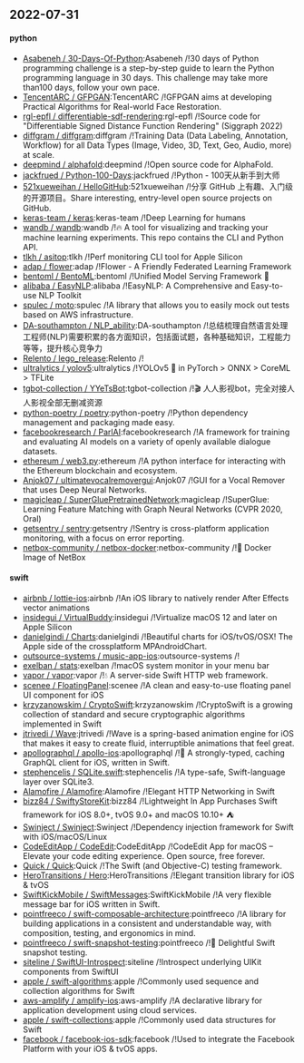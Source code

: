 ## 2022-07-31

#### python
* [Asabeneh / 30-Days-Of-Python](https://github.com/Asabeneh/30-Days-Of-Python):Asabeneh /!30 days of Python programming challenge is a step-by-step guide to learn the Python programming language in 30 days. This challenge may take more than100 days, follow your own pace.
* [TencentARC / GFPGAN](https://github.com/TencentARC/GFPGAN):TencentARC /!GFPGAN aims at developing Practical Algorithms for Real-world Face Restoration.
* [rgl-epfl / differentiable-sdf-rendering](https://github.com/rgl-epfl/differentiable-sdf-rendering):rgl-epfl /!Source code for "Differentiable Signed Distance Function Rendering" (Siggraph 2022)
* [diffgram / diffgram](https://github.com/diffgram/diffgram):diffgram /!Training Data (Data Labeling, Annotation, Workflow) for all Data Types (Image, Video, 3D, Text, Geo, Audio, more) at scale.
* [deepmind / alphafold](https://github.com/deepmind/alphafold):deepmind /!Open source code for AlphaFold.
* [jackfrued / Python-100-Days](https://github.com/jackfrued/Python-100-Days):jackfrued /!Python - 100天从新手到大师
* [521xueweihan / HelloGitHub](https://github.com/521xueweihan/HelloGitHub):521xueweihan /!分享 GitHub 上有趣、入门级的开源项目。Share interesting, entry-level open source projects on GitHub.
* [keras-team / keras](https://github.com/keras-team/keras):keras-team /!Deep Learning for humans
* [wandb / wandb](https://github.com/wandb/wandb):wandb /!🔥
A tool for visualizing and tracking your machine learning experiments. This repo contains the CLI and Python API.
* [tlkh / asitop](https://github.com/tlkh/asitop):tlkh /!Perf monitoring CLI tool for Apple Silicon
* [adap / flower](https://github.com/adap/flower):adap /!Flower - A Friendly Federated Learning Framework
* [bentoml / BentoML](https://github.com/bentoml/BentoML):bentoml /!Unified Model Serving Framework
🍱
* [alibaba / EasyNLP](https://github.com/alibaba/EasyNLP):alibaba /!EasyNLP: A Comprehensive and Easy-to-use NLP Toolkit
* [spulec / moto](https://github.com/spulec/moto):spulec /!A library that allows you to easily mock out tests based on AWS infrastructure.
* [DA-southampton / NLP_ability](https://github.com/DA-southampton/NLP_ability):DA-southampton /!总结梳理自然语言处理工程师(NLP)需要积累的各方面知识，包括面试题，各种基础知识，工程能力等等，提升核心竞争力
* [Relento / lego_release](https://github.com/Relento/lego_release):Relento /!
* [ultralytics / yolov5](https://github.com/ultralytics/yolov5):ultralytics /!YOLOv5
🚀
in PyTorch > ONNX > CoreML > TFLite
* [tgbot-collection / YYeTsBot](https://github.com/tgbot-collection/YYeTsBot):tgbot-collection /!🎬
人人影视bot，完全对接人人影视全部无删减资源
* [python-poetry / poetry](https://github.com/python-poetry/poetry):python-poetry /!Python dependency management and packaging made easy.
* [facebookresearch / ParlAI](https://github.com/facebookresearch/ParlAI):facebookresearch /!A framework for training and evaluating AI models on a variety of openly available dialogue datasets.
* [ethereum / web3.py](https://github.com/ethereum/web3.py):ethereum /!A python interface for interacting with the Ethereum blockchain and ecosystem.
* [Anjok07 / ultimatevocalremovergui](https://github.com/Anjok07/ultimatevocalremovergui):Anjok07 /!GUI for a Vocal Remover that uses Deep Neural Networks.
* [magicleap / SuperGluePretrainedNetwork](https://github.com/magicleap/SuperGluePretrainedNetwork):magicleap /!SuperGlue: Learning Feature Matching with Graph Neural Networks (CVPR 2020, Oral)
* [getsentry / sentry](https://github.com/getsentry/sentry):getsentry /!Sentry is cross-platform application monitoring, with a focus on error reporting.
* [netbox-community / netbox-docker](https://github.com/netbox-community/netbox-docker):netbox-community /!🐳
Docker Image of NetBox

#### swift
* [airbnb / lottie-ios](https://github.com/airbnb/lottie-ios):airbnb /!An iOS library to natively render After Effects vector animations
* [insidegui / VirtualBuddy](https://github.com/insidegui/VirtualBuddy):insidegui /!Virtualize macOS 12 and later on Apple Silicon
* [danielgindi / Charts](https://github.com/danielgindi/Charts):danielgindi /!Beautiful charts for iOS/tvOS/OSX! The Apple side of the crossplatform MPAndroidChart.
* [outsource-systems / music-app-ios](https://github.com/outsource-systems/music-app-ios):outsource-systems /!
* [exelban / stats](https://github.com/exelban/stats):exelban /!macOS system monitor in your menu bar
* [vapor / vapor](https://github.com/vapor/vapor):vapor /!💧
A server-side Swift HTTP web framework.
* [scenee / FloatingPanel](https://github.com/scenee/FloatingPanel):scenee /!A clean and easy-to-use floating panel UI component for iOS
* [krzyzanowskim / CryptoSwift](https://github.com/krzyzanowskim/CryptoSwift):krzyzanowskim /!CryptoSwift is a growing collection of standard and secure cryptographic algorithms implemented in Swift
* [jtrivedi / Wave](https://github.com/jtrivedi/Wave):jtrivedi /!Wave is a spring-based animation engine for iOS that makes it easy to create fluid, interruptible animations that feel great.
* [apollographql / apollo-ios](https://github.com/apollographql/apollo-ios):apollographql /!📱
A strongly-typed, caching GraphQL client for iOS, written in Swift.
* [stephencelis / SQLite.swift](https://github.com/stephencelis/SQLite.swift):stephencelis /!A type-safe, Swift-language layer over SQLite3.
* [Alamofire / Alamofire](https://github.com/Alamofire/Alamofire):Alamofire /!Elegant HTTP Networking in Swift
* [bizz84 / SwiftyStoreKit](https://github.com/bizz84/SwiftyStoreKit):bizz84 /!Lightweight In App Purchases Swift framework for iOS 8.0+, tvOS 9.0+ and macOS 10.10+
⛺
* [Swinject / Swinject](https://github.com/Swinject/Swinject):Swinject /!Dependency injection framework for Swift with iOS/macOS/Linux
* [CodeEditApp / CodeEdit](https://github.com/CodeEditApp/CodeEdit):CodeEditApp /!CodeEdit App for macOS – Elevate your code editing experience. Open source, free forever.
* [Quick / Quick](https://github.com/Quick/Quick):Quick /!The Swift (and Objective-C) testing framework.
* [HeroTransitions / Hero](https://github.com/HeroTransitions/Hero):HeroTransitions /!Elegant transition library for iOS & tvOS
* [SwiftKickMobile / SwiftMessages](https://github.com/SwiftKickMobile/SwiftMessages):SwiftKickMobile /!A very flexible message bar for iOS written in Swift.
* [pointfreeco / swift-composable-architecture](https://github.com/pointfreeco/swift-composable-architecture):pointfreeco /!A library for building applications in a consistent and understandable way, with composition, testing, and ergonomics in mind.
* [pointfreeco / swift-snapshot-testing](https://github.com/pointfreeco/swift-snapshot-testing):pointfreeco /!📸
Delightful Swift snapshot testing.
* [siteline / SwiftUI-Introspect](https://github.com/siteline/SwiftUI-Introspect):siteline /!Introspect underlying UIKit components from SwiftUI
* [apple / swift-algorithms](https://github.com/apple/swift-algorithms):apple /!Commonly used sequence and collection algorithms for Swift
* [aws-amplify / amplify-ios](https://github.com/aws-amplify/amplify-ios):aws-amplify /!A declarative library for application development using cloud services.
* [apple / swift-collections](https://github.com/apple/swift-collections):apple /!Commonly used data structures for Swift
* [facebook / facebook-ios-sdk](https://github.com/facebook/facebook-ios-sdk):facebook /!Used to integrate the Facebook Platform with your iOS & tvOS apps.
